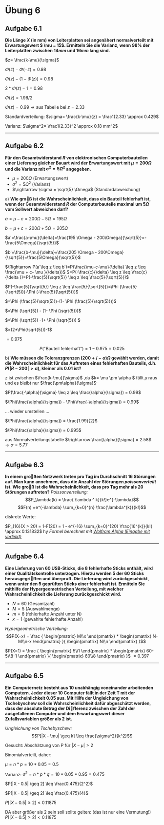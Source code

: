 # Übung 6
## Aufgabe 6.1
**Die Länge $X$ (in mm) von Leiterplatten sei angenähert normalverteilt mit Erwartungswert $ \mu = 15$. Ermitteln Sie die Varianz, wenn 98% der Leiterplatten zwischen $14 mm$ und $16 mm$ lang sind.**

$z= \frac{k-\mu}{\sigma}$

$\Phi(z)- \Phi(-z) = 0.98$

$\Phi(z)- (1-\Phi(z)) = 0.98$

$2*\Phi(z)- 1 = 0.98$

$\Phi(z) = 1.98/2$

$\Phi(z) = 0.99 \rightarrow \text{aus Tabelle bei }z=2.33$

Standardverteilung:
$\sigma= \frac{k-\mu}{z} = \frac1{2.33} \approx 0.429$

Varianz:
$\sigma^2= \frac1{2.33}^2 \approx 0.18 mm^2$

---
## Aufgabe 6.2
**Für den Gesamtwiderstand $R$ von elektronischen Computerbauteilen einer Lieferung gleicher Bauart wird der Erwartungswert mit $\mu = 200 \Omega$
und die Varianz mit $\sigma^2 = 5 \Omega^2$
angegeben.**

* $\mu = 200 \Omega$ (Erwartungswert)
* $\sigma^2 = 5 \Omega^2$ (Varianz)
* $\rightarrow \sigma = \sqrt{5} \Omega$ (Standardabweichung)

a) **Wie groß ist die  Wahrscheinlichkeit, dass ein  Bauteil fehlerhaft ist, wenn der Gesamtwiderstand $R$ der Computerbauteile maximal um $5 \Omega$ vom Sollwert abweichen darf?**

  $a=\mu -c = 200\Omega - 5\Omega = 195\Omega$

   $b= \mu + c = 200 \Omega + 5\Omega = 205\Omega$

   $a'=\frac{a-\mu}{\delta}=\frac{195 \Omega - 200\Omega}{\sqrt{5}}=-\frac{5\Omega}{\sqrt{5}}$

   $b'=\frac{b-\mu}{\delta}=\frac{205 \Omega - 200\Omega}{\sqrt{5}}=\frac{5\Omega}{\sqrt{5}}$

   $\Rightarrow P(a'\leq z \leq b')=P(\frac{\mu-c-\mu}{\delta} \leq z \leq \frac{\mu + c- \mu }{\delta})$
   $=P(-\frac{c}{\delta} \leq z \leq \frac{c}{\delta })=P(-\frac{5}{\sqrt{5}} \leq z \leq \frac{5}{\sqrt{5}})$

   $P(-\frac{5}{\sqrt{5}} \leq z \leq \frac{5}{\sqrt{5}})=\Phi (\frac{5}{\sqrt(5)})-\Phi (-\frac{5}{\sqrt(5)})$

   $=\Phi (\frac{5}{\sqrt(5)})-(1- \Phi (\frac{5}{\sqrt(5)}))$

   $=\Phi (\sqrt{5}) - (1- \Phi (\sqrt{5}))$

   $=\Phi (\sqrt{5}) -1+ \Phi (\sqrt{5})) $

   $=(2*\Phi(\sqrt{5}))-1$

   $=0.975$

   $$P(\text{"Bauteil fehlerhaft"}) = 1 - 0.975 = 0.025$$

b) **Wie  müssen  die  Toleranzgrenzen $(200+/- \alpha) \Omega$ gewählt werden, damit die Wahrscheinlichkeit für  das Auftreten eines fehlerhaften Bauteils, d.h. $P(|R-200| > \alpha)$, kleiner als $0.01$ ist?**

$z$ ist zwischen $\frac{k-\mu}{\sigma}$
,da $k= \mu \pm \alpha $ fällt $\mu$ raus und es bleibt nur $\frac{\pm\alpha}{\sigma}$:

$P(\frac{-\alpha}{\sigma} \leq z \leq \frac{\alpha}{\sigma}) = 0.99$

$\Phi(\frac{\alpha}{\sigma}) - \Phi(\frac{-\alpha}{\sigma}) = 0.99$

... wieder umstellen ...

$\Phi(\frac{\alpha}{\sigma}) = \frac{1.99}{2}$

$\Phi(\frac{\alpha}{\sigma}) = 0.995$

aus Normalverteilungstabelle
$\rightarrow \frac{\alpha}{\sigma} = 2.58$
$\rightarrow \alpha = 5.77$

---
## Aufgabe 6.3
**In einem großen Netzwerk treten pro Tag im  Durchschnitt 16 Störungen auf. Man kann annehmen, dass die Anzahl der  Störungen *poissonverteilt* ist. Wie groß ist die Wahrscheinlichkeit, dass pro Tag mehr als 20 Störungen auftreten?**
*Poissonverteilung:*
$$P_\lambda(k) = \frac{ \lambda ^ k}{k!}e^{-\lambda}$$
$$F(n) =e^{-\lambda} \sum_{k=0}^{n} \frac{\lambda^{k}}{k!}$$

diskrete Werte:

$P_{16}(X > 20) = 1-F(20) = 1 - e^{-16} \sum_{k=0}^{20} \frac{16^{k}}{k!} \approx 0.131832$
hy
*Formel berechnet mit [Wolfram Alpha (Eingabe mit verlinkt)](http://www.wolframalpha.com/input/?i=1-e%5E%28-16%29+sum%2816%5Ek%2F%28k%21%29%29+k%3D0+to+20)*

---
## Aufgabe 6.4
**Eine Lieferung von 60 USB-Sticks, die 8 fehlerhafte  Sticks enthält, wird einer Qualitätskontrolle unterzogen.  Hierzu werden 5 der  60 Sticks herausgegriffen und überpruft. Die Lieferung wird zurückgeschickt, wenn unter den 5 geprüften Sticks einer fehlerhaft ist. Ermitteln Sie mithilfe der Hypergeometrischen Verteilung, mit welcher  Wahrscheinlichkeit die Lieferung zurückgeschickt wird.**
 * $N = 60 \text{ (Gesamtzahl)}$
 * $M = 5 \text{ (Auswahlmenge)}$
 * $m = 8 \text{ (fehlerhafte Anzahl unter N)}$
 * $x = 1 \text{ (gewahlte fehlerhafte Anzahl)}$

 *Hypergeometrische Verteilung:*
 $$P(X=x) = \frac
 {
   \begin{pmatrix} M\\x \end{pmatrix} *
   \begin{pmatrix} N-M\\n-x \end{pmatrix}
 }{
     \begin{pmatrix} N\\n \end{pmatrix}
 }$$


 $P(X=1) = \frac
 {
   \begin{pmatrix} 5\\1 \end{pmatrix} *
   \begin{pmatrix} 60-5\\8-1 \end{pmatrix}
 }{
     \begin{pmatrix} 60\\8 \end{pmatrix}
 }$
 $= 0.397$

---
## Aufgabe 6.5
**Ein Computernetz besteht aus 10 unabhängig voneinander arbeitenden Computern. Jeder dieser 10 Computer fällt in der Zeit T mit der Wahrscheinlichkeit $0.05$ aus. Mit  Hilfe der Ungleichung von Tschebyschew soll die Wahrscheinlichkeit dafür abgeschätzt werden, dass der absolute Betrag der Differenz zwischen der Zahl der  ausgefallenen Computer und dem Erwartungswert dieser Zufallsvariablen größer als 2 ist.**

*Ungleichung von Tschebyschew:*
$$P[|X - \mu| \geq k] \leq \frac{\sigma^2}{k^2}$$

Gesucht: Abschätzung von P für $|X - \mu| > 2$

Binomialverteilt, daher:

$\mu = n*p = 10 * 0.05 = 0.5$

Varianz:
$\sigma^2 = n*p*q = 10*0.05*0.95=0.475$

$P[|X - 0.5| \geq 2] \leq \frac{0.475}{2^2}$

$P[|X - 0.5| \geq 2] \leq \frac{0.475}{4}$

$P[|X - 0.5| \geq 2] \leq 0.11875$

DA aber größer als 2 sein soll sollte gelten:
(das ist nur eine Vermutung!)
$P[|X - 0.5| > 2] < 0.11875$
